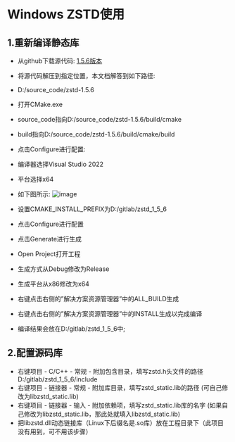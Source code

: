# Windows ZSTD使用

## 1.重新编译静态库
- 从github下载源代码: [1.5.6版本](https://github.com/facebook/zstd)
- 将源代码解压到指定位置，本文档解答到如下路径:
- D:/source_code/zstd-1.5.6
- 打开CMake.exe
- source_code指向D:/source_code/zstd-1.5.6/build/cmake
- build指向D:/source_code/zstd-1.5.6/build/cmake/build
- 点击Configure进行配置:
- 编译器选择Visual Studio 2022
- 平台选择x64
- 如下图所示:
  ![image](https://github.com/user-attachments/assets/581f9c95-b8fa-43fa-b586-bfa2a7d488a7)

  
- 设置CMAKE_INSTALL_PREFIX为D:/gitlab/zstd_1_5_6
- 点击Configure进行配置
- 点击Generate进行生成
- Open Project打开工程
- 生成方式从Debug修改为Release
- 生成平台从x86修改为x64
- 右键点击右侧的”解决方案资源管理器”中的ALL_BUILD生成
- 右键点击右侧的”解决方案资源管理器”中的INSTALL生成以完成编译
- 编译结果会放在D:/gitlab/zstd_1_5_6中;

## 2.配置源码库

- 右键项目 - C/C++ - 常规 - 附加包含目录，填写zstd.h头文件的路径  D:/gitlab/zstd_1_5_6/include
- 右键项目 - 链接器 - 常规 - 附加库目录，填写zstd_static.lib的路径 (可自己修改为libzstd_static.lib)
- 右键项目 - 链接器 - 输入 - 附加依赖项，填写zstd_static.lib库的名字 (如果自己修改为libzstd_static.lib，那此处就填入libzstd_static.lib)
- 把libzstd.dll动态链接库（Linux下后缀名是.so库）放在工程目录下（此项目没有用到，可不用该步骤）
